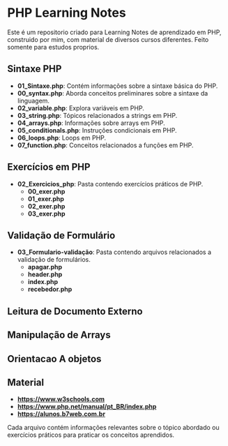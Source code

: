 <h1>PHP Learning Notes</h1>

Este é um repositorio criado para Learning Notes de aprendizado em PHP, construido por mim, com material de diversos cursos diferentes. 
Feito somente para estudos proprios. 

## Sintaxe PHP

- **01_Sintaxe.php**: Contém informações sobre a sintaxe básica do PHP.
- **00_syntax.php**: Aborda conceitos preliminares sobre a sintaxe da linguagem.
- **02_variable.php**: Explora variáveis em PHP.
- **03_string.php**: Tópicos relacionados a strings em PHP.
- **04_arrays.php**: Informações sobre arrays em PHP.
- **05_conditionals.php**: Instruções condicionais em PHP.
- **06_loops.php**: Loops em PHP.
- **07_function.php**: Conceitos relacionados a funções em PHP.

## Exercícios em PHP

- **02_Exercicios_php**: Pasta contendo exercícios práticos de PHP.
  - **00_exer.php**
  - **01_exer.php**
  - **02_exer.php**
  - **03_exer.php**

## Validação de Formulário

- **03_Formulario-validação**: Pasta contendo arquivos relacionados a validação de formulários.
  - **apagar.php**
  - **header.php**
  - **index.php**
  - **recebedor.php**

## Leitura de Documento Externo

## Manipulação de Arrays

## Orientacao A objetos

  ## Material
- **https://www.w3schools.com**
- **https://www.php.net/manual/pt_BR/index.php**
- **https://alunos.b7web.com.br**

Cada arquivo contém informações relevantes sobre o tópico abordado ou exercícios práticos para praticar os conceitos aprendidos.
